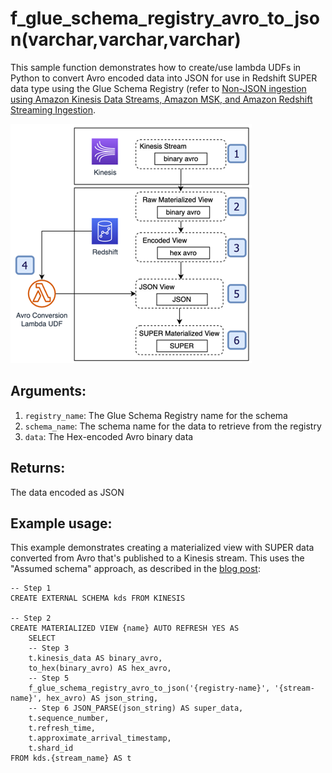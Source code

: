 # f_glue_schema_registry_avro_to_json(varchar,varchar,varchar)

This sample function demonstrates how to create/use lambda UDFs in Python to convert Avro encoded data into JSON for use in Redshift SUPER data type using the Glue Schema Registry (refer to [Non-JSON ingestion using Amazon Kinesis Data Streams, Amazon MSK, and Amazon Redshift Streaming Ingestion](https://aws.amazon.com/blogs/big-data/non-json-ingestion-using-amazon-kinesis-data-streams-amazon-msk-and-amazon-redshift-streaming-ingestion/).

![Example Architecture](https://github.com/aws-samples/amazon-redshift-udfs/blob/master/lambda-udfs/f_glue_schema_registry_avro_to_json(varchar%2Cvarchar%2Cvarchar)/example.png)

## Arguments: 
1.  `registry_name`: The Glue Schema Registry name for the schema
2.  `schema_name`: The schema name for the data to retrieve from the registry
3.  `data`: The Hex-encoded Avro binary data

## Returns:
The data encoded as JSON

## Example usage:
This example demonstrates creating a materialized view with SUPER data converted from Avro that's 
published to a Kinesis stream. This uses the "Assumed schema" approach, as described in the
[blog post](https://aws.amazon.com/blogs/big-data/non-json-ingestion-using-amazon-kinesis-data-streams-amazon-msk-and-amazon-redshift-streaming-ingestion/):

```
-- Step 1 
CREATE EXTERNAL SCHEMA kds FROM KINESIS 

-- Step 2 
CREATE MATERIALIZED VIEW {name} AUTO REFRESH YES AS 
    SELECT 
    -- Step 3 
    t.kinesis_data AS binary_avro, 
    to_hex(binary_avro) AS hex_avro,
    -- Step 5 
    f_glue_schema_registry_avro_to_json('{registry-name}', '{stream-name}', hex_avro) AS json_string, 
    -- Step 6 JSON_PARSE(json_string) AS super_data, 
    t.sequence_number,
    t.refresh_time, 
    t.approximate_arrival_timestamp, 
    t.shard_id 
FROM kds.{stream_name} AS t
```
